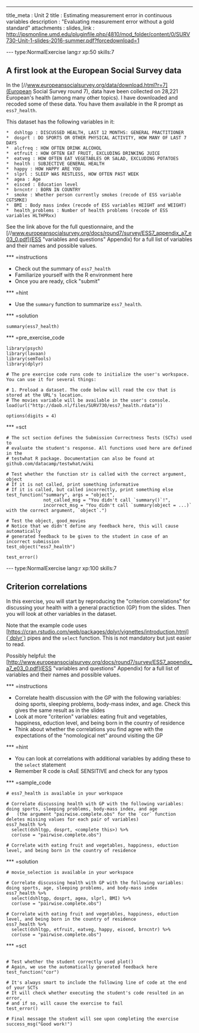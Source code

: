 ---
title_meta  : Unit 2
title       : Estimating measurement error in continuous variables
description : "Evaluating measurement error without a gold standard"
attachments :
  slides_link : http://jpsmonline.umd.edu/pluginfile.php/4810/mod_folder/content/0/SURV730-Unit-1-slides-2016-summer.pdf?forcedownload=1

--- type:NormalExercise lang:r xp:50 skills:7
## A first look at the European Social Survey data 

In the [//www.europeansocialsurvey.org/data/download.html?r=7](European Social Survey round 7), data have been collected on 28,221 European's health (among many other topics). I have downloaded and recoded some of these data. You have them available in the R prompt as `ess7_health`. 

This dataset has the following variables in it:

	*  dshltgp : DISCUSSED HEALTH, LAST 12 MONTHS: GENERAL PRACTITIONER 
	*  dosprt : DO SPORTS OR OTHER PHYSICAL ACTIVITY, HOW MANY OF LAST 7 DAYS
	*  alcfreq : HOW OFTEN DRINK ALCOHOL
	*  etfruit : HOW OFTEN EAT FRUIT, EXCLUDING DRINKING JUICE
	*  eatveg : HOW OFTEN EAT VEGETABLES OR SALAD, EXCLUDING POTATOES
	*  health : SUBJECTIVE GENERAL HEALTH
	*  happy : HOW HAPPY ARE YOU
	*  slprl : SLEEP WAS RESTLESS, HOW OFTEN PAST WEEK
	*  agea : Age
	*  eisced : Education level
	*  brncntr : BORN IN COUNTRY
	*  smoke : Whether person currently smokes (recode of ESS variable CGTSMKE)
	*  BMI : Body mass index (recode of ESS variables HEIGHT and WEIGHT)
	*  health_problems : Number of health problems (recode of ESS variables HLTHPRxx)

See the link above for the full questionnaire, and the [//www.europeansocialsurvey.org/docs/round7/survey/ESS7_appendix_a7_e03_0.pdf](ESS "variables and questions" Appendix) for a full list of variables and their names and possible values.

*** =instructions 

- Check out the summary of `ess7_health`
- Familiarize yourself with the R environment here
- Once you are ready, click "submit"

*** =hint
 - Use the `summary` function to summarize `ess7_health`. 

*** =solution
```{r}
summary(ess7_health)
```

*** =pre_exercise_code
```{r}
library(psych)
library(lavaan)
library(semTools)
library(dplyr)

# The pre exercise code runs code to initialize the user's workspace. You can use it for several things:

# 1. Preload a dataset. The code below will read the csv that is stored at the URL's location.
# The movies variable will be available in the user's console.
load(url("http://daob.nl/files/SURV730/ess7_health.rdata"))

options(digits = 4)

```

*** =sct

```{r}
# The sct section defines the Submission Correctness Tests (SCTs) used to
# evaluate the student's response. All functions used here are defined in the 
# testwhat R package. Documentation can also be found at github.com/datacamp/testwhat/wiki

# Test whether the function str is called with the correct argument, object
# If it is not called, print something informative
# If it is called, but called incorrectly, print something else
test_function("summary", args = "object",
              not_called_msg = "You didn't call `summary()`!",
              incorrect_msg = "You didn't call `summary(object = ...)` with the correct argument, `object`.")

# Test the object, good_movies
# Notice that we didn't define any feedback here, this will cause automatically 
# generated feedback to be given to the student in case of an incorrect submission
test_object("ess7_health")

test_error()

```

--- type:NormalExercise lang:r xp:100 skills:7
## Criterion correlations

In this exercise, you will start by reproducing the "criterion correlations" for discussing your health with a general practiction (GP) from the slides. Then you will look at other variables in the dataset.

Note that the example code uses [https://cran.rstudio.com/web/packages/dplyr/vignettes/introduction.html](`dplyr`) pipes and the `select` function. This is not mandatory but just easier to read.

Possibly helpful: the [http://www.europeansocialsurvey.org/docs/round7/survey/ESS7_appendix_a7_e03_0.pdf](ESS "variables and questions" Appendix) for a full list of variables and their names and possible values.

*** =instructions
 - Correlate health discussion with the GP with the following variables: doing sports, sleeping problems, body-mass index, and age. Check this gives the same result as in the slides
 - Look at more "criterion" variables: eating fruit and vegetables, happiness, eduction level, and being born in the country of residence
 - Think about whether the correlations you find agree with the expectations of the "nomological net" around visiting the GP  

*** =hint
 - You can look at correlations with additional variables by adding these to the `select` statement
 - Remember R code is cAsE SENSITIVE and check for any typos


*** =sample_code
```{r}
# ess7_health is available in your workspace

# Correlate discussing health with GP with the following variables: doing sports, sleeping problems, body-mass index, and age
#   (the argument "pairwise.complete.obs" for the `cor` function deletes missing values for each pair of variables)
ess7_health %>% 
  select(dshltgp, dosprt, <complete this>) %>% 
  cor(use = "pairwise.complete.obs")

# Correlate with eating fruit and vegetables, happiness, eduction level, and being born in the country of residence

```

*** =solution
```{r}
# movie_selection is available in your workspace

# Correlate discussing health with GP with the following variables: doing sports, age, sleeping problems, and body-mass index
ess7_health %>% 
  select(dshltgp, dosprt, agea, slprl, BMI) %>% 
  cor(use = "pairwise.complete.obs")

# Correlate with eating fruit and vegetables, happiness, eduction level, and being born in the country of residence
ess7_health %>%
  select(dshltgp, etfruit, eatveg, happy, eisced, brncntr) %>%
  cor(use = "pairwise.complete.obs")

```

*** =sct
```{r}

# Test whether the student correctly used plot()
# Again, we use the automatically generated feedback here
test_function("cor")

# It's always smart to include the following line of code at the end of your SCTs
# It will check whether executing the student's code resulted in an error, 
# and if so, will cause the exercise to fail
test_error()

# Final message the student will see upon completing the exercise
success_msg("Good work!")
```

